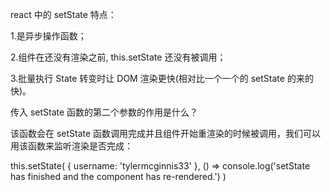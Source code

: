 react 中的 setState 特点：

1.是异步操作函数；

2.组件在还没有渲染之前, this.setState 还没有被调用；

3.批量执行 State 转变时让 DOM 渲染更快(相对比一个一个的 setState 的来的快)。

传入 setState 函数的第二个参数的作用是什么？

该函数会在 setState 函数调用完成并且组件开始重渲染的时候被调用，我们可以用该函数来监听渲染是否完成：

this.setState(
{ username: 'tylermcginnis33' },
() => console.log('setState has finished and the component has re-rendered.')
)

